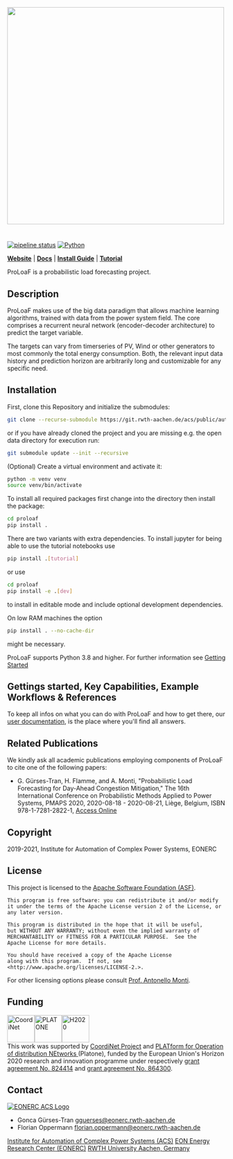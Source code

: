 <img src="./logo.png" width="500">

#

[![pipeline status](https://git.rwth-aachen.de/acs/public/automation/plf/proloaf/badges/master/pipeline.svg)](https://git.rwth-aachen.de/acs/public/automation/plf/proloaf/-/commits/master)
[![Python](https://img.shields.io/badge/python->=3.8-blue)](https://www.python.org)

[**Website**](https://git.rwth-aachen.de/acs/public/automation/plf/proloaf)
| [**Docs**](https://acs.pages.rwth-aachen.de/public/automation/plf/proloaf/)
| [**Install Guide**](https://acs.pages.rwth-aachen.de/public/automation/plf/proloaf/docs/getting-started/)
| [**Tutorial**](https://acs.pages.rwth-aachen.de/public/automation/plf/proloaf/docs/tutorials/)

ProLoaF is a probabilistic load forecasting project.

## Description

ProLoaF makes use of the big data paradigm that allows machine learning algorithms, trained with data from the power system field. The core comprises a recurrent neural network (encoder-decoder architecture) to predict the target variable.

The targets can vary from timerseries of PV, Wind or other generators to most commonly the total energy consumption.
Both, the relevant input data history and prediction horizon are arbitrarily long and customizable for any specific need.

## Installation

First, clone this Repository and initialize the submodules:

```bash
git clone --recurse-submodule https://git.rwth-aachen.de/acs/public/automation/plf/proloaf.git
```

or if you have already cloned the project and you are missing e.g. the open data directory for execution run:

```bash
git submodule update --init --recursive
```
(Optional) Create a virtual environment and activate it:
```bash
python -m venv venv
source venv/bin/activate
```

To install all required packages first change into the directory then install the package:
```bash
cd proloaf
pip install .
```
There are two variants with extra dependencies. To install jupyter for being able to use the tutorial notebooks use 
```bash
pip install .[tutorial]
```
or use
```bash
cd proloaf
pip install -e .[dev]
```
to install in editable mode and include optional development dependencies.

On low RAM machines the option

```bash
pip install . --no-cache-dir
```

might be necessary.

ProLoaF supports Python 3.8 and higher. For further information see [Getting Started](https://acs.pages.rwth-aachen.de/public/automation/plf/proloaf/docs/getting-started/)

## Gettings started, Key Capabilities, Example Workflows & References

To keep all infos on what you can do with ProLoaF and how to get there, our
[user documentation](https://sogno.energy/proloaf/docs/overview/), is the place where you'll find all answers.

## Related Publications

We kindly ask all academic publications employing components of ProLoaF to cite one of the following papers:

- G. Gürses-Tran, H. Flamme, and A. Monti, "Probabilistic Load Forecasting for Day-Ahead Congestion Mitigation," The 16th International Conference on Probabilistic Methods Applied to Power Systems, PMAPS 2020, 2020-08-18 - 2020-08-21, Liège, Belgium, ISBN 978-1-7281-2822-1, [Access Online](https://ieeexplore.ieee.org/document/9183670)

## Copyright

2019-2021, Institute for Automation of Complex Power Systems, EONERC

## License

This project is licensed to the [Apache Software Foundation (ASF)](http://www.apache.org/licenses/LICENSE-2.0).

```
This program is free software: you can redistribute it and/or modify
it under the terms of the Apache License version 2 of the License, or
any later version.

This program is distributed in the hope that it will be useful,
but WITHOUT ANY WARRANTY; without even the implied warranty of
MERCHANTABILITY or FITNESS FOR A PARTICULAR PURPOSE.  See the
Apache License for more details.

You should have received a copy of the Apache License
along with this program.  If not, see <http://www.apache.org/licenses/LICENSE-2.>.
```

For other licensing options please consult [Prof. Antonello Monti](mailto:amonti@eonerc.rwth-aachen.de).

## Funding

<a rel="funding" href="https://cordis.europa.eu/project/id/824414"><img alt="CoordiNet" style="border-width:0" src="docs/static/img/coordinet_logo.png" height="63"/><img alt="PLATONE" style="border-width:0" src="docs/static/img/platone_logo.png" height="63"/></a><a rel="funding" href="https://cordis.europa.eu/project/id/864300"><img alt="H2020" style="border-width:0" src="https://hyperride.eu/wp-content/uploads/2020/10/europa_flag_low.jpg" height="63"/></a><br />
This work was supported by <a rel="CoordiNet" href="https://coordinet-project.eu/">CoordiNet Project</a> and <a rel="Platone" href="https://platone-h2020.eu/">PLATform for Operation of distribution NEtworks </a> (Platone), funded by the European Union's Horizon 2020 research and innovation programme under respectively <a rel="H2020" href="https://cordis.europa.eu/project/id/824414"> grant agreement No. 824414</a> and <a rel="H2020" href="https://cordis.europa.eu/project/id/864300"> grant agreement No. 864300</a>.
<!-- This work was supported by <a rel="Platone" href="https://platone-h2020.eu/">PLATform for Operation of distribution NEtworks </a> (Platone), funded by the European Union's Horizon 2020 research and innovation programme under <a rel="H2020" href="https://cordis.europa.eu/project/id/864300"> grant agreement No. 864300</a>. -->

## Contact

[![EONERC ACS Logo](docs/static/img/eonerc_logo.png)](http://www.acs.eonerc.rwth-aachen.de)

- Gonca Gürses-Tran <gguerses@eonerc.rwth-aachen.de>
- Florian Oppermann <florian.oppermann@eonerc.rwth-aachen.de>

[Institute for Automation of Complex Power Systems (ACS)](http://www.acs.eonerc.rwth-aachen.de)
[EON Energy Research Center (EONERC)](http://www.eonerc.rwth-aachen.de)
[RWTH University Aachen, Germany](http://www.rwth-aachen.de)

